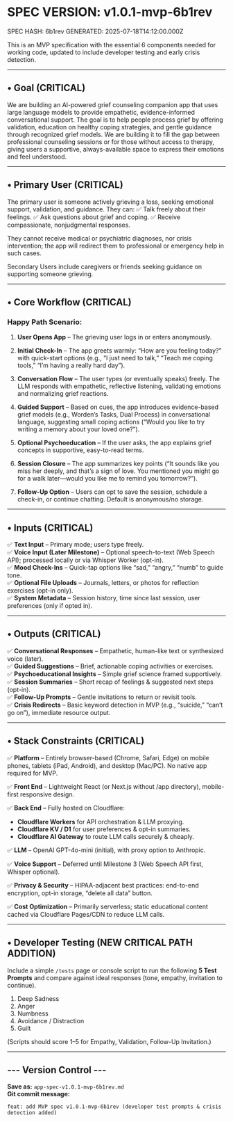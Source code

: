 # SPEC VERSION: v1.0.1-mvp-6b1rev
SPEC HASH: 6b1rev
GENERATED: 2025-07-18T14:12:00.000Z

This is an MVP specification with the essential 6 components needed for working code, updated to include developer testing and early crisis detection.

---

## • Goal (CRITICAL)
We are building an AI-powered grief counseling companion app that uses large language models to provide empathetic, evidence-informed conversational support. The goal is to help people process grief by offering validation, education on healthy coping strategies, and gentle guidance through recognized grief models. We are building it to fill the gap between professional counseling sessions or for those without access to therapy, giving users a supportive, always-available space to express their emotions and feel understood.

---

## • Primary User (CRITICAL)
The primary user is someone actively grieving a loss, seeking emotional support, validation, and guidance. They can:
✅ Talk freely about their feelings.
✅ Ask questions about grief and coping.
✅ Receive compassionate, nonjudgmental responses.

They cannot receive medical or psychiatric diagnoses, nor crisis intervention; the app will redirect them to professional or emergency help in such cases.

Secondary Users include caregivers or friends seeking guidance on supporting someone grieving.

---

## • Core Workflow (CRITICAL)
### Happy Path Scenario:

1. **User Opens App** – The grieving user logs in or enters anonymously.

2. **Initial Check-In** – The app greets warmly: “How are you feeling today?” with quick-start options (e.g., “I just need to talk,” “Teach me coping tools,” “I’m having a really hard day”).

3. **Conversation Flow** – The user types (or eventually speaks) freely. The LLM responds with empathetic, reflective listening, validating emotions and normalizing grief reactions.

4. **Guided Support** – Based on cues, the app introduces evidence-based grief models (e.g., Worden’s Tasks, Dual Process) in conversational language, suggesting small coping actions (“Would you like to try writing a memory about your loved one?”).

5. **Optional Psychoeducation** – If the user asks, the app explains grief concepts in supportive, easy-to-read terms.

6. **Session Closure** – The app summarizes key points (“It sounds like you miss her deeply, and that’s a sign of love. You mentioned you might go for a walk later—would you like me to remind you tomorrow?”).

7. **Follow-Up Option** – Users can opt to save the session, schedule a check-in, or continue chatting. Default is anonymous/no storage.

---

## • Inputs (CRITICAL)
✅ **Text Input** – Primary mode; users type freely.  
✅ **Voice Input (Later Milestone)** – Optional speech-to-text (Web Speech API); processed locally or via Whisper Worker (opt-in).  
✅ **Mood Check-Ins** – Quick-tap options like “sad,” “angry,” “numb” to guide tone.  
✅ **Optional File Uploads** – Journals, letters, or photos for reflection exercises (opt-in only).  
✅ **System Metadata** – Session history, time since last session, user preferences (only if opted in).

---

## • Outputs (CRITICAL)
✅ **Conversational Responses** – Empathetic, human-like text or synthesized voice (later).  
✅ **Guided Suggestions** – Brief, actionable coping activities or exercises.  
✅ **Psychoeducational Insights** – Simple grief science framed supportively.  
✅ **Session Summaries** – Short recap of feelings & suggested next steps (opt-in).  
✅ **Follow-Up Prompts** – Gentle invitations to return or revisit tools.  
✅ **Crisis Redirects** – Basic keyword detection in MVP (e.g., “suicide,” “can’t go on”), immediate resource output.

---

## • Stack Constraints (CRITICAL)
✅ **Platform** – Entirely browser-based (Chrome, Safari, Edge) on mobile phones, tablets (iPad, Android), and desktop (Mac/PC). No native app required for MVP.

✅ **Front End** – Lightweight React (or Next.js without /app directory), mobile-first responsive design.

✅ **Back End** – Fully hosted on Cloudflare:
- **Cloudflare Workers** for API orchestration & LLM proxying.
- **Cloudflare KV / D1** for user preferences & opt-in summaries.
- **Cloudflare AI Gateway** to route LLM calls securely & cheaply.

✅ **LLM** – OpenAI GPT-4o-mini (initial), with proxy option to Anthropic.

✅ **Voice Support** – Deferred until Milestone 3 (Web Speech API first, Whisper optional).

✅ **Privacy & Security** – HIPAA-adjacent best practices: end-to-end encryption, opt-in storage, “delete all data” button.

✅ **Cost Optimization** – Primarily serverless; static educational content cached via Cloudflare Pages/CDN to reduce LLM calls.

---

## • Developer Testing (NEW CRITICAL PATH ADDITION)
Include a simple `/tests` page or console script to run the following **5 Test Prompts** and compare against ideal responses (tone, empathy, invitation to continue).

1. Deep Sadness
2. Anger
3. Numbness
4. Avoidance / Distraction
5. Guilt

(Scripts should score 1–5 for Empathy, Validation, Follow-Up Invitation.)

---

## --- Version Control ---
**Save as:** `app-spec-v1.0.1-mvp-6b1rev.md`  
**Git commit message:**
```
feat: add MVP spec v1.0.1-mvp-6b1rev (developer test prompts & crisis detection added)
```
